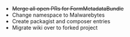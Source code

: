 * ~~Merge all open PRs for FormMetadataBundle~~
* Change namespace to Malwarebytes
* Create packagist and composer entries
* Migrate wiki over to forked project
